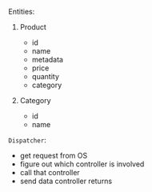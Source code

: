 Entities:
1. Product
   - id
   - name
   - metadata
   - price
   - quantity
   - category 

2. Category
   - id
   - name
   
`Dispatcher`: 
- get request from OS
- figure out which controller is involved
- call that controller
- send data controller returns